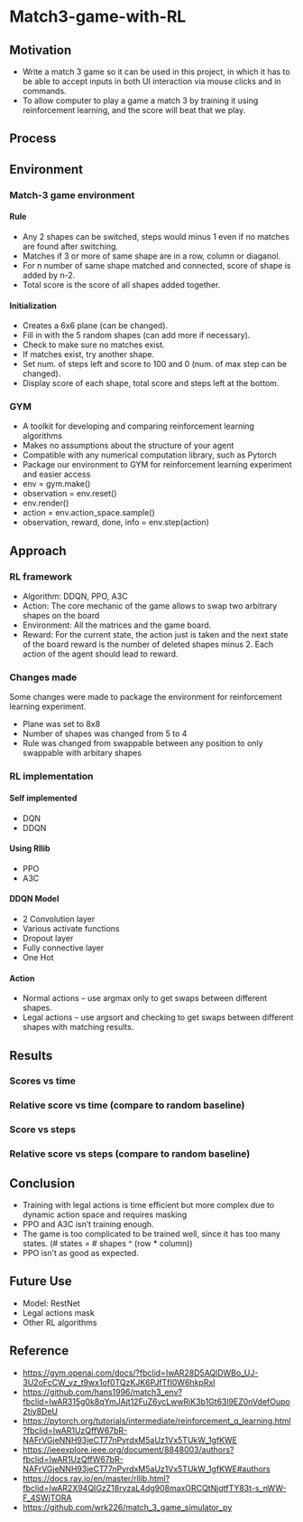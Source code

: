 # Match3-game-with-RL
## Motivation
* Write a match 3 game so it can be used in this project, in which it has to be able to accept inputs in both UI interaction via mouse clicks and in commands.
* To allow computer to play a game a match 3 by training it using reinforcement learning, and the score will beat that we play.
## Process
## Environment 
### Match-3 game environment
#### Rule
* Any 2 shapes can be switched, steps would minus 1 even if no matches are found after switching.
* Matches if 3 or more of same shape are in a row, column or diaganol. 
* For n number of same shape matched and connected, score of shape is added by n-2.
* Total score is the score of all shapes added together.
#### Initialization
* Creates a 6x6 plane (can be changed).
* Fill in with the 5 random shapes (can add more if necessary).
* Check to make sure no matches exist.
* If matches exist, try another shape.
* Set num. of steps left and score to 100 and 0 (num. of max step can be changed).
* Display score of each shape, total score and steps left at the bottom.
### GYM
* A toolkit for developing and comparing reinforcement learning algorithms
* Makes no assumptions about the structure of your agent
* Compatible with any numerical computation library, such as Pytorch
* Package our environment to GYM for reinforcement learning experiment and easier access
* env = gym.make()
* observation = env.reset()
* env.render()
* action = env.action_space.sample() 
* observation, reward, done, info = env.step(action)
## Approach
### RL framework
* Algorithm: DDQN, PPO, A3C
* Action: The core mechanic of the game allows to swap two arbitrary shapes on the board
* Environment: All the matrices and the game board.
* Reward: For the current state, the action just is taken and the next state of the board reward is the number of deleted shapes minus 2. Each action of the agent should lead to reward.
### Changes made
Some changes were made to package the environment for reinforcement learning experiment.
* Plane was set to 8x8
* Number of shapes was changed from 5 to 4
* Rule was changed from swappable between any position to only swappable with arbitary shapes
### RL implementation
#### Self implemented
* DQN
* DDQN
#### Using Rllib
* PPO
* A3C
#### DDQN Model
* 2 Convolution layer
* Various activate functions
* Dropout layer
* Fully connective layer
* One Hot
#### Action
* Normal actions – use argmax only to get swaps between different shapes.
* Legal actions – use argsort and checking to get swaps between different shapes with matching results.
## Results
### Scores vs time
### Relative score vs time (compare to random baseline)
### Score vs steps
### Relative score vs steps (compare to random baseline)
## Conclusion
* Training with legal actions is time efficient but more complex due to dynamic action space and requires masking
* PPO and A3C isn’t training enough.
* The game is too complicated to be trained well, since it has too many states. (# states = # shapes ^ (row * column))
* PPO isn’t as good as expected.
## Future Use
* Model: RestNet
* Legal actions mask
* Other RL algorithms
## Reference
* https://gym.openai.com/docs/?fbclid=IwAR28D5AQlDWBo_UJ-3U2oFcCW_yz_t9wx1of0TQzKJK6PJfTfI0W6hkpRxI
* https://github.com/hans1996/match3_env?fbclid=IwAR315g0k8qYmJAjt12FuZ6ycLwwRiK3b1Gt63l9EZ0nVdefOupo2tiy8DeU
* https://pytorch.org/tutorials/intermediate/reinforcement_q_learning.html?fbclid=IwAR1UzQffW67bR-NAFrVGjeNNH93jeCT77nPyrdxM5aUz1Vx5TUkW_1gfKWE
* https://ieeexplore.ieee.org/document/8848003/authors?fbclid=IwAR1UzQffW67bR-NAFrVGjeNNH93jeCT77nPyrdxM5aUz1Vx5TUkW_1gfKWE#authors
* https://docs.ray.io/en/master/rllib.html?fbclid=IwAR2X94QIGzZ18ryzaL4dg908maxORCQtNjqtfTY83t-s_nWW-F_4SWjTORA
* https://github.com/wrk226/match_3_game_simulator_py
